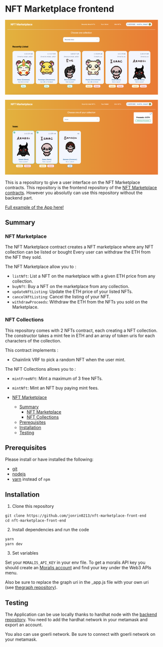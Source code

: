 # NFT Marketplace frontend

![App](public/images/readme-app.png)

![App](public/images/readme-app-2.png)

This is a repository to give a user interface on the NFT Marketplace contracts.
This repository is the frontend repository of the [NFT Marketplace contracts](https://github.com/jonrin0213/nft-marketplace). However you absolutly can use this repository without the backend part.

[Full example of the App here!](https://nft-marketplace-mu-green.vercel.app/)

## Summary

### NFT Marketplace

The NFT Marketplace contract creates a NFT marketplace where any NFT collection can be listed or bought
Every user can withdraw the ETH from the NFT they sold.

The NFT Marketplace allow you to :

- `listNft`: List a NFT on the marketplace with a given ETH price from any collection.
- `buyNft`: Buy a NFT on the marketplace from any collection.
- `updateNftListing`: Update the ETH price of your listed NFTs.
- `cancelNftListing`: Cancel the listing of your NFT.
- `withdrawProceeds`: Withdraw the ETH from the NFTs you sold on the Marketplace.

### NFT Collections

This repository comes with 2 NFTs contract, each creating a NFT collection.
The constructor takes a mint fee in ETH and an array of token uris for each characters of the collection.

This contract implements :

- Chainlink VRF to pick a random NFT when the user mint.

The NFT Collections allows you to :

- `mintFreeNft`: Mint a maximum of 3 free NFTs.
- `mintNft`: Mint an NFT buy paying mint fees.

- [NFT Marketplace](#nft-marketplace-frontend)
  - [Summary](#summary)
    - [NFT Marketplace](#nft-marketplace)
    - [NFT Collections](#nft-collections)
  - [Prerequisites](#prerequisites)
  - [Installation](#installation)
  - [Testing](#testing)

## Prerequisites

Please install or have installed the following:

- [git](https://git-scm.com/book/en/v2/Getting-Started-Installing-Git)
- [nodejs](https://nodejs.org/en/download/)
- [yarn](https://yarnpkg.com/getting-started/install) instead of `npm`

## Installation

1. Clone this repository

```
git clone https://github.com/jonrin0213/nft-marketplace-front-end
cd nft-marketplace-front-end
```

2. Install dependencies and run the code

```
yarn
yarn dev
```

3. Set variables

Set your `MORALIS_API_KEY` in your env file. To get a moralis API key you should create an [Moralis account](https://admin.moralis.io/) and find your key under the Web3 APIs menu.

Also be sure to replace the graph uri in the \_app.js file with your own uri (see [thegraph repository](https://github.com/jonrin0213/nft-marketplace-graph)).

## Testing

The Application can be use locally thanks to hardhat node with the [backend repository](https://github.com/jonrin0213/nft-marketplace). You need to add the hardhat network in your metamask and export an account.

You also can use goerli network. Be sure to connect with goerli network on your metamask.
